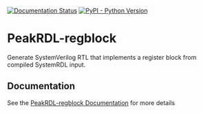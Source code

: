[![Documentation Status](https://readthedocs.org/projects/peakrdl-regblock/badge/?version=latest)](http://peakrdl-regblock.readthedocs.io)
[![PyPI - Python Version](https://img.shields.io/pypi/pyversions/peakrdl-regblock.svg)](https://pypi.org/project/peakrdl-regblock)

# PeakRDL-regblock
Generate SystemVerilog RTL that implements a register block from compiled SystemRDL input.

## Documentation
See the [PeakRDL-regblock Documentation](http://peakrdl-regblock.readthedocs.io) for more details
